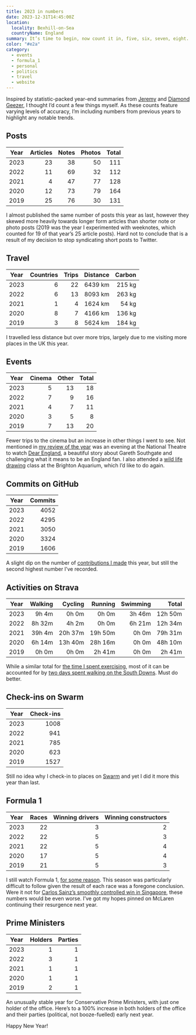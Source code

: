 ```yaml
---
title: 2023 in numbers
date: 2023-12-31T14:45:00Z
location:
  locality: Bexhill-on-Sea
  countryName: England
summary: It’s time to begin, now count it in, five, six, seven, eight.
color: "#e2a"
category:
  - events
  - formula_1
  - personal
  - politics
  - travel
  - website
---
```


Inspired by statistic-packed year-end summaries from [Jeremy][1] and [Diamond Geezer][2], I thought I’d count a few things myself. As these counts feature varying levels of accuracy, I’m including numbers from previous years to highlight any notable trends.

## Posts

| Year | Articles | Notes | Photos | Total |
| ---- | -------: | ----: | -----: | ----: |
| 2023 |       23 |    38 |     50 |   111 |
| 2022 |       11 |    69 |     32 |   112 |
| 2021 |        4 |    47 |     77 |   128 |
| 2020 |       12 |    73 |     79 |   164 |
| 2019 |       25 |    76 |     30 |   131 |

I almost published the same number of posts this year as last, however they skewed more heavily towards longer form articles than shorter note or photo posts (2019 was the year I experimented with weeknotes, which counted for 19 of that year’s 25 article posts). Hard not to conclude that is a result of my decision to stop syndicating short posts to Twitter.

## Travel

| Year | Countries | Trips | Distance | Carbon |
| ---- | --------: | ----: | -------: | -----: |
| 2023 |         6 |    22 |  6439 km | 215 kg |
| 2022 |         6 |    13 |  8093 km | 263 kg |
| 2021 |         1 |     4 |  1624 km |  54 kg |
| 2020 |         8 |     7 |  4166 km | 136 kg |
| 2019 |         3 |     8 |  5624 km | 184 kg |

I travelled less distance but over more trips, largely due to me visiting more places in the UK this year.

## Events

| Year | Cinema | Other | Total |
| ---- | -----: | ----: | ----: |
| 2023 |      5 |    13 |    18 |
| 2022 |      7 |     9 |    16 |
| 2021 |      4 |     7 |    11 |
| 2020 |      3 |     5 |     8 |
| 2019 |      7 |    13 |    20 |

Fewer trips to the cinema but an increase in other things I went to see. Not mentioned in [my review of the year][3] was an evening at the National Theatre to watch [Dear England][4], a beautiful story about Gareth Southgate and challenging what it means to be an England fan. I also attended a [wild life drawing][5] class at the Brighton Aquarium, which I’d like to do again.

## Commits on GitHub

| Year | Commits |
| ---- | ------: |
| 2023 |    4052 |
| 2022 |    4295 |
| 2021 |    3050 |
| 2020 |    3324 |
| 2019 |    1606 |

A slight dip on the number of [contributions I made][6] this year, but still the second highest number I’ve recorded.

## Activities on Strava

| Year | Walking | Cycling | Running | Swimming |   Total |
| ---- | ------: | ------: | ------: | -------: | ------: |
| 2023 |  9h  4m |  0h  0m |  0h  0m |   3h 46m | 12h 50m |
| 2022 |  8h 32m |  4h  2m |  0h  0m |   6h 21m | 12h 34m |
| 2021 | 39h  4m | 20h 37m | 19h 50m |   0h  0m | 79h 31m |
| 2020 |  6h 14m | 13h 40m | 28h 16m |   0h  0m | 48h 10m |
| 2019 |  0h  0m |  0h  0m |  2h 41m |   0h  0m |  2h 41m |

While a similar total for [the time I spent exercising][7], most of it can be accounted for by [two days spent walking on the South Downs][8]. Must do better.

## Check-ins on Swarm

| Year | Check-ins |
| ---- | --------: |
| 2023 |      1008 |
| 2022 |       941 |
| 2021 |       785 |
| 2020 |       623 |
| 2019 |      1527 |

Still no idea why I check-in to places on [Swarm][9] and yet I did it more this year than last.

## Formula 1

| Year | Races | Winning drivers | Winning constructors |
| ---- | ----: | --------------: | -------------------: |
| 2023 |    22 |               3 |                    2 |
| 2022 |    22 |               5 |                    3 |
| 2021 |    22 |               5 |                    4 |
| 2020 |    17 |               5 |                    4 |
| 2019 |    21 |               5 |                    3 |

I still watch Formula 1, [for some reason][10]. This season was particularly difficult to follow given the result of each race was a foregone conclusion. Were it not for [Carlos Sainz’s smoothly controlled win in Singapore][11], these numbers would be even worse. I’ve got my hopes pinned on McLaren continuing their resurgence next year.

## Prime Ministers

| Year | Holders | Parties |
| ---- | ------: | ------: |
| 2023 |       1 |       1 |
| 2022 |       3 |       1 |
| 2021 |       1 |       1 |
| 2020 |       1 |       1 |
| 2019 |       2 |       1 |

An unusually stable year for Conservative Prime Ministers, with just one holder of the office. Here’s to a 100% increase in both holders of the office and their parties (political, not booze-fuelled) early next year.

Happy New Year!

[1]: https://adactio.com/journal/20750
[2]: https://diamondgeezer.blogspot.com/2023/12/summing-up-2023.html
[3]: /2023/362/a1/2023_in_review/
[4]: https://www.nationaltheatre.org.uk/productions/dear-england/
[5]: https://wildlifedrawing.eventcube.io
[6]: https://github.com/paulrobertlloyd
[7]: https://www.strava.com/athletes/975073
[8]: /2023/290/a1/south_downs/
[9]: https://swarmapp.com
[10]: /2023/336/a2/brawn-gp/
[11]: https://www.youtube.com/watch?v=Yvq0fxb_mL4
